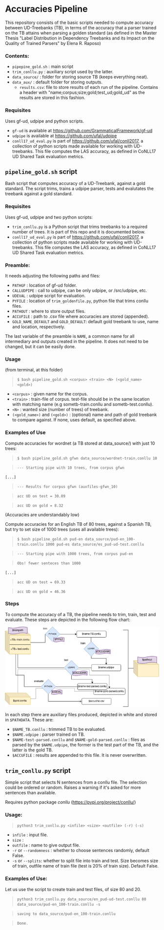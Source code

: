 # Accuracies Pipeline
This repository consists of the basic scripts needed to compute accuracy between UD-Treebanks (TB), in terms of the accuracy that a parser trained on the TB attains when parsing a golden standard (as defined in the Master Thesis "Label Distribution in Dependency Treebanks and its Impact on the Quality of Trained Parsers" by Elena R. Raposo)

### Contents:
- `pipepine_gold.sh` : main script
- `trim_conllu.py` : auxiliary script used by the latter.
- `data_source/` : folder for storing source TB (keeps everything neat).
- `data_aux/` : default folder for storing outputs.
    - `results.csv`: file to store results of each run of the pipeline. Contains a header with "name;corpus;size;gold;test_ud;gold_ud" as the results are stored in this fashion.

### Requisites
Uses gf-ud, udpipe and python scripts.
- `gf-ud` is available at https://github.com/GrammaticalFramework/gf-ud
- `udpipe` is available at https://github.com/ufal/udpipe
- `conll17_ud_eval.py` is part of https://github.com/ufal/conll2017, a collection of python scripts made available for working with UD-treebanks. This file computes the LAS accuracy, as defined in CoNLL17 UD Shared Task evaluation metrics.

## `pipeline_gold.sh` script

Bash script that computes accuracy of a UD-Treebank, against a gold standard. The script trims, trains a udpipe parser, tests and evalutates the treebank against a gold standard.

### Requisites
Uses gf-ud, udpipe and two python scripts:
- `trim_conllu.py` is a Python script that trims treebanks to a required number of trees. It is part of this repo and it is documented below.
- `conll17_ud_eval.py` is part of https://github.com/ufal/conll2017, a collection of python scripts made available for working with UD-treebanks. This file computes the LAS accuracy, as defined in CoNLL17 UD Shared Task evaluation metrics.


### Preamble:
It needs adjusting the following paths and files:

- `PATHGF` : location of gf-ud folder.
- `CALLUDPIPE` : call to udpipe, can be only udpipe, or /src/udpipe, etc.
- `UDEVAL` : udpipe script for evaluation.
- `PYFILE` : location of `trim_goldenfile.py`, python file that trims conllu files.
- `PATHOUT` : where to store  output files.
- `ACCUFILE` : path to .csv file where accuracies are stored (appended).
- `GOLD_NAME_DEFAULT` and `GOLD_DEFAULT`: default gold treebank to use, name and location, respectively.

The last variable of the preamble is `NAME`, a common name for all intermediary and outputs created in the pipeline. It does not need to be changed, but it can be easily done.

### Usage
(from terminal, at this folder)
>`$ bash pipeline_gold.sh <corpus> <train> <N> (<gold_name> <gold>)`

- `<corpus>` : given name for the corpus.
- `<train>` : train-file of corpus. test-file should be in the same location with matching name (e.g sometb-train.conllu and sometb-test.conllu).
- `<N>` : wanted size (number of trees) of treebank.
- `(<gold_name>)` and `(<gold>)` : (optional) name and path of gold treebank to compare against. If none, uses default, as specified above.

### Examples of Use
Compute accuracies for wordnet (a TB stored at data_source/) with just 10 trees:
> `$ bash pipeline_gold.sh gfwn data_source/wordnet-train.conllu 10`

>`--- Starting pipe with 10 trees, from corpus gfwn`

`[...]`

> `--- Results for corpus gfwn (auxfiles-gfwn_10)`

> `acc UD on test = 30.09`

> `acc UD on gold = 8.32`

(Accuracies are understandably low)

Compute accuracies for an English TB of 80 trees, against a Spanish TB, but try to set size of 1000 trees (uses all available trees):
>`$ bash pipeline_gold.sh pud-en data_source/pud-en_100-train.conllu 1000 pud-es data_source/es_pud-ud-test.conllu`

>`--- Starting pipe with 1000 trees, from corpus pud-en`

>`Obs! fewer senteces than 1000`

`[...]`

> `acc UD on test = 69.33`

> `acc UD on gold = 46.36`

### Steps
To compute the accuracy of a TB, the pipeline needs to trim, train, test and evaluate. These steps are depicted in the following flow chart:

![](flowchart.jpg)

In each step there are auxiliary files produced, depicted in white and stored in `$PATHDATA`. These are:

- `$NAME_TB.conllu` : trimmed TB to be evaluated.
- `$NAME.udpipe` : parser trained on TB.
- `$NAME-test-parsed.conllu` and `$NAME-gold-parsed.conllu` : files as parsed by the `$NAME.udpipe`, the former is the test part of the TB, and the latter is the gold TB.
- `$ACCUFILE` : results are appended to this file. It is never overwritten.

## `trim_conllu.py` script
Simple script that selects N sentences from a conllu file. The selection could be ordered or random. Raises a warning if it's asked for more sentences than available.

Requires python package _conllu_ (https://pypi.org/project/conllu/)

### Usage:
> `python3 trim_conllu.py <infile> <size> <outfile> (-r) (-s)`

- `infile` : input file.
- `size` :
- `outfile` : name to give output file. 
- `-r` or `--randomness` : whether to choose sentences randomly, default False.
- `-s` or `--splits`: whether to split file into train and test. Size becomes size of train, outfile name of train file (test is 20% of train size). Default False.

### Examples of Use:
Let us use the script to create train and test files, of size 80 and 20.
> `python3 trim_conllu.py data_source/en_pud-ud-test.conllu 80 data_source/pud-en_100-train.conllu -s`

> `saving to data_source/pud-en_100-train.conllu`

> `Done.`

